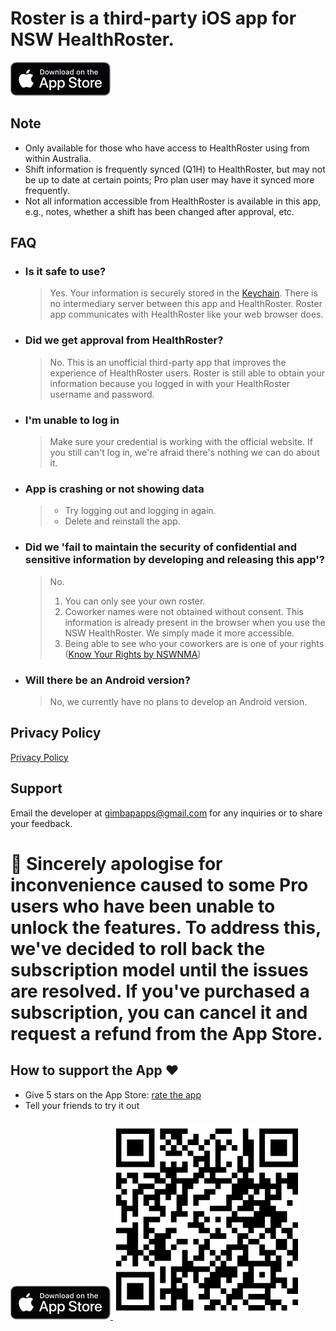 # Roster is a third-party iOS app for NSW HealthRoster.

<a href="https://apps.apple.com/au/app/roster/id6504712129">
    <img src="images/app-store-badge.png" alt="app-store-badge" style="width:160px; height:54px;">
</a>

## Note

- Only available for those who have access to HealthRoster using from within Australia.
- Shift information is frequently synced (Q1H) to HealthRoster, but may not be up to date at certain points; Pro plan user may have it synced more frequently.
- Not all information accessible from HealthRoster is available in this app, e.g., notes, whether a shift has been changed after approval, etc.

## FAQ

- ### Is it safe to use?

  > Yes.
  > Your information is securely stored in the [Keychain](<https://en.wikipedia.org/wiki/Keychain_(software)>).
  > There is no intermediary server between this app and HealthRoster.
  > Roster app communicates with HealthRoster like your web browser does.

- ### Did we get approval from HealthRoster?

  > No.
  > This is an unofficial third-party app that improves the experience of HealthRoster users.
  > Roster is still able to obtain your information because you logged in with your HealthRoster username and password.

- ### I'm unable to log in

  > Make sure your credential is working with the official website.
  > If you still can't log in, we're afraid there's nothing we can do about it.

- ### App is crashing or not showing data

  > - Try logging out and logging in again.
  > - Delete and reinstall the app.

- ### Did we 'fail to maintain the security of confidential and sensitive information by developing and releasing this app'?

  > No.
  >
  > 1. You can only see your own roster.
  > 2. Coworker names were not obtained without consent. This information is already present in the browser when you use the NSW HealthRoster. We simply made it more accessible.
  > 3. Being able to see who your coworkers are is one of your rights ([Know Your Rights by NSWNMA](https://www.nswnma.asn.au/wp-content/uploads/2023/08/Know-Your-Rights-A5-book.pdf#page=12))

- ### Will there be an Android version?

  > No, we currently have no plans to develop an Android version.

## Privacy Policy

[Privacy Policy](privacy-policy.md)

## Support

Email the developer at gimbapapps@gmail.com for any inquiries or to share your feedback.

# 🚨 Sincerely apologise for inconvenience caused to some Pro users who have been unable to unlock the features. To address this, we've decided to roll back the subscription model until the issues are resolved. If you've purchased a subscription, you can cancel it and request a refund from the App Store.

## How to support the App ❤️

- Give 5 stars on the App Store: [rate the app](https://apps.apple.com/au/app/roster/id6504712129?action=write-review&startRating=5)
- Tell your friends to try it out

<a href="https://apps.apple.com/au/app/roster/id6504712129">
    <img src="images/app-store-badge.png" alt="app-store-badge" style="width:160px; height:54px;">
</a>

<img src="images/qrcode.png" alt="qrcode" style="width:300px; margin: 10px 0;">
